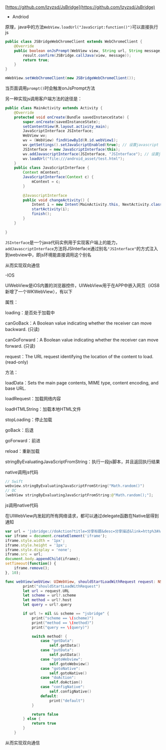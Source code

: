 
[https://github.com/lzyzsd/JsBridge](https://github.com/lzyzsd/JsBridge)


- Andriod

原理，java中的方法`WebView.loadUrl("JavaScript:function()")`可以直接执行js


```java
public class JSBridgeWebChromeClient extends WebChromeClient {
    @Override
    public boolean onJsPrompt(WebView view, String url, String message, String defaultValue, JsPromptResult result) {
        result.confirm(JSBridge.callJava(view, message));
        return true;
    }
}

mWebView.setWebChromeClient(new JSBridgeWebChromeClient());
```
当页面调用`prompt()`时会触发onJsPrompt方法

另一种实现js调用客户端方法的途径是：

```java
public class MainActivity extends Activity {
    @Override
    protected void onCreate(Bundle savedInstanceState) {
        super.onCreate(savedInstanceState);
        setContentView(R.layout.activity_main);
        JavaScriptInterface JSInterface;
        WebView wv;
        wv = (WebView) findViewById(R.id.webView1);
        wv.getSettings().setJavaScriptEnabled(true); // 设置javascript 可用
        JSInterface = new JavaScriptInterface(this);
        wv.addJavascriptInterface(JSInterface, "JSInterface"); // 设置js接口  第一个参数事件接口实例，第二个是实例在js中的别名，这个在js中会用到
        wv.loadUrl("file:///android_asset/test.html");
    }
    public class JavaScriptInterface {
        Context mContext;
        JavaScriptInterface(Context c) {
            mContext = c;
        }
 
        @JavascriptInterface
        public void changeActivity() {
            Intent i = new Intent(MainActivity.this, NextActivity.class);
            startActivity(i);
            finish();
        }
    }
 
}
```
`JSInterface`是一个java代码实例用于实现客户端上的能力，`addJavascriptInterface`方法将JSInterface通过别名`"JSInterface"`的方式注入到webview中，即js环境能直接调用这个别名


从而实现双向通信


-IOS

UIWebView是iOS内置的浏览器控件，UIWebView用于在APP中嵌入网页（iOS8新增了一个WKWebView），有以下

属性：

loading：是否处于加载中

canGoBack：A Boolean value indicating whether the receiver can move backward. (只读)

canGoForward：A Boolean value indicating whether the receiver can move forward. (只读)

request：The URL request identifying the location of the content to load. (read-only)

方法：

loadData：Sets the main page contents, MIME type, content encoding, and base URL.

loadRequest：加载网络内容

loadHTMLString：加载本地HTML文件

stopLoading：停止加载

goBack：后退

goForward：前进

reload：重新加载

stringByEvaluatingJavaScriptFromString：执行一段js脚本，并且返回执行结果


native调用js代码

```swift
// Swift
webview.stringByEvaluatingJavaScriptFromString("Math.random()")
// OC
[webView stringByEvaluatingJavaScriptFromString:@"Math.random();"];
```

js调用native代码

在UIWebView内发起的所有网络请求，都可以通过delegate函数在Native层得到通知


```javascript
var url = 'jsbridge://doAction?title=分享标题&desc=分享描述&link=http%3A%2F%2Fwww.baidu.com';
var iframe = document.createElement('iframe');
iframe.style.width = '1px';
iframe.style.height = '1px';
iframe.style.display = 'none';
iframe.src = url;
document.body.appendChild(iframe);
setTimeout(function() {
    iframe.remove();
}, 10);
```

```swift
func webView(webView: UIWebView, shouldStartLoadWithRequest request: NSURLRequest, navigationType: UIWebViewNavigationType) -> Bool {
        print("shouldStartLoadWithRequest")
        let url = request.URL
        let scheme = url?.scheme
        let method = url?.host
        let query = url?.query

        if url != nil && scheme == "jsbridge" {
            print("scheme == \(scheme)")
            print("method == \(method)")
            print("query == \(query)")

            switch method! {
                case "getData":
                    self.getData()
                case "putData":
                    self.putData()
                case "gotoWebview":
                    self.gotoWebview()
                case "gotoNative":
                    self.gotoNative()
                case "doAction":
                    self.doAction()
                case "configNative":
                    self.configNative()
                default:
                    print("default")
            }

            return false
        } else {
            return true
        }
    }
```
从而实现双向通信
